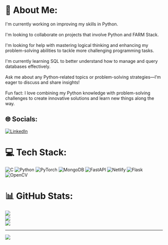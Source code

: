 # 💫 About Me:
I'm currently working on improving my skills in Python.<br><br>I'm looking to collaborate on projects that involve Python and FARM Stack.<br><br>I'm looking for help with mastering logical thinking and enhancing my problem-solving abilities to tackle more challenging programming tasks.<br><br>I'm currently learning SQL to better understand how to manage and query databases effectively.<br><br>Ask me about any Python-related topics or problem-solving strategies—I’m eager to discuss and share insights!<br><br>Fun fact: I love combining my Python knowledge with problem-solving challenges to create innovative solutions and learn new things along the way.


## 🌐 Socials:
[![LinkedIn](https://img.shields.io/badge/LinkedIn-%230077B5.svg?logo=linkedin&logoColor=white)](https://linkedin.com/in/pranjul-tiwari-38731b296) 

# 💻 Tech Stack:
![C](https://img.shields.io/badge/c-%2300599C.svg?style=for-the-badge&logo=c&logoColor=white) ![Python](https://img.shields.io/badge/python-3670A0?style=for-the-badge&logo=python&logoColor=ffdd54) ![PyTorch](https://img.shields.io/badge/PyTorch-%23EE4C2C.svg?style=for-the-badge&logo=PyTorch&logoColor=white) ![MongoDB](https://img.shields.io/badge/MongoDB-%234ea94b.svg?style=for-the-badge&logo=mongodb&logoColor=white) ![FastAPI](https://img.shields.io/badge/FastAPI-005571?style=for-the-badge&logo=fastapi) ![Netlify](https://img.shields.io/badge/netlify-%23000000.svg?style=for-the-badge&logo=netlify&logoColor=#00C7B7) ![Flask](https://img.shields.io/badge/flask-%23000.svg?style=for-the-badge&logo=flask&logoColor=white) ![OpenCV](https://img.shields.io/badge/opencv-%23white.svg?style=for-the-badge&logo=opencv&logoColor=white)
# 📊 GitHub Stats:
![](https://github-readme-stats.vercel.app/api?username=Pranjul887&theme=dark&hide_border=false&include_all_commits=true&count_private=false)<br/>
![](https://github-readme-streak-stats.herokuapp.com/?user=Pranjul887&theme=dark&hide_border=false)<br/>
![](https://github-readme-stats.vercel.app/api/top-langs/?username=Pranjul887&theme=dark&hide_border=false&include_all_commits=true&count_private=false&layout=compact)

---
[![](https://visitcount.itsvg.in/api?id=Pranjul887&icon=0&color=0)](https://visitcount.itsvg.in)

<!-- Proudly created with GPRM ( https://gprm.itsvg.in ) -->
<!---
Pranjul887/Pranjul887 is a ✨ special ✨ repository because its `README.md` (this file) appears on your GitHub profile.
You can click the Preview link to take a look at your changes.
--->
